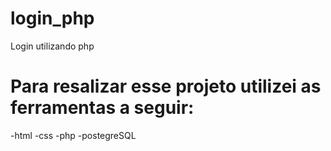 # login_php
Login utilizando php

# Para resalizar esse projeto utilizei as ferramentas a seguir:
-html
-css
-php
-postegreSQL
